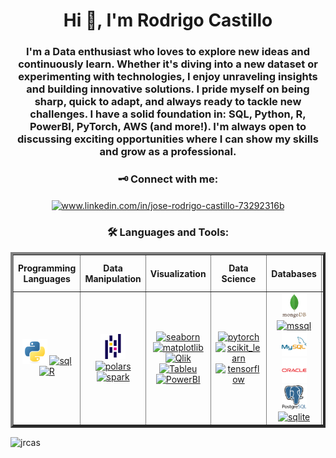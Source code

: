 <h1 align="center">Hi 👋, I'm Rodrigo Castillo</h1>

<h3 align="center">I'm a Data enthusiast who loves to explore new ideas and continuously learn. Whether it's diving into a new dataset or experimenting with technologies, I enjoy unraveling insights and building innovative solutions. I pride myself on being sharp, quick to adapt, and always ready to tackle new challenges. I have a solid foundation in: SQL, Python, R, PowerBI, PyTorch, AWS (and more!). I'm always open to discussing exciting opportunities where I can show my skills and grow as a professional.</h3>

<h3 align="center">🗝️ Connect with me:</h3>
<p align="center">
<a href="https://linkedin.com/in/www.linkedin.com/in/jose-rodrigo-castillo-73292316b" target="blank"><img align="center" src="https://raw.githubusercontent.com/rahuldkjain/github-profile-readme-generator/master/src/images/icons/Social/linked-in-alt.svg" alt="www.linkedin.com/in/jose-rodrigo-castillo-73292316b" height="30" width="40" /></a>
</p>

<h3 align="center">🛠️ Languages and Tools:</h3>
<table border="4" style="text-align: center; border-collapse: collapse;">
  <tr>
    <th style="text-align:center;">Programming Languages</th>
    <th style="text-align:center;">Data Manipulation</th>
    <th style="text-align:center;">Visualization</th>
    <th style="text-align:center;">Data Science</th>
    <th style="text-align:center;">Databases</th>
    <th style="text-align:center;">DevOps and Cloud</th>
  </tr>
  <tr style="background-color: rgba(255, 255, 255, 0.0);">
    <td>
        <a href="https://www.python.org" target="_blank" rel="noreferrer"><img src="https://raw.githubusercontent.com/devicons/devicon/master/icons/python/python-original.svg" alt="python" width="40" height="40"/></a>
        <a href="https://en.wikipedia.org/wiki/SQL" target="_blank" rel="noreferrer"><img src="https://uxwing.com/wp-content/themes/uxwing/download/file-and-folder-type/sql-icon.png" alt="sql" width="40" height="40"/></a>
        <a href="https://www.r-project.org/" target="_blank" rel="noreferrer"><img src="https://upload.wikimedia.org/wikipedia/commons/thumb/1/1b/R_logo.svg/724px-R_logo.svg.png" alt="R" width="40" height="40"/></a>
    </td>
    <td>
        <a href="https://pandas.pydata.org/" target="_blank" rel="noreferrer"><img src="https://raw.githubusercontent.com/devicons/devicon/2ae2a900d2f041da66e950e4d48052658d850630/icons/pandas/pandas-original.svg" alt="pandas" width="40" height="40"/></a>
        <a href="https://docs.pola.rs/" target="_blank" rel="noreferrer"><img src="https://cdn.icon-icons.com/icons2/3914/PNG/512/polars_logo_icon_248809.png" alt="polars" width="40" height="40"/></a>
        <a href="https://spark.apache.org/" target="_blank" rel="noreferrer"><img src="https://abdelrahmanhosny.wordpress.com/wp-content/uploads/2015/08/photo.png" alt="spark" width="40" height="40"/></a>
    </td>
    <td>
        <a href="https://seaborn.pydata.org/" target="_blank" rel="noreferrer"><img src="https://seaborn.pydata.org/_images/logo-mark-lightbg.svg" alt="seaborn" width="40" height="40"/></a>
        <a href="https://matplotlib.org/" target="_blank" rel="noreferrer"><img src="https://upload.wikimedia.org/wikipedia/commons/thumb/0/01/Created_with_Matplotlib-logo.svg/2048px-Created_with_Matplotlib-logo.svg.png" alt="matplotlib" width="40" height="40"/></a>
        <a href="https://www.qlik.com/us/products/qlik-sense" target="_blank" rel="noreferrer"><img src="https://www.svgrepo.com/show/354242/qlik.svg" alt="Qlik" width="40" height="40"/></a>
        <a href="https://www.tableau.com/" target="_blank" rel="noreferrer"><img src="https://cdn.worldvectorlogo.com/logos/tableau-software.svg" alt="Tableu" width="40" height="40"/></a>
        <a href="https://app.powerbi.com/?noSignUpCheck=1" target="_blank" rel="noreferrer"><img src="https://upload.wikimedia.org/wikipedia/commons/c/cf/New_Power_BI_Logo.svg" alt="PowerBI" width="40" height="40"/></a>
    </td>
    <td>
        <a href="https://pytorch.org/" target="_blank" rel="noreferrer"><img src="https://www.vectorlogo.zone/logos/pytorch/pytorch-icon.svg" alt="pytorch" width="40" height="40"/></a>
        <a href="https://scikit-learn.org/" target="_blank" rel="noreferrer"><img src="https://upload.wikimedia.org/wikipedia/commons/0/05/Scikit_learn_logo_small.svg" alt="scikit_learn" width="40" height="40"/></a>
        <a href="https://www.tensorflow.org" target="_blank" rel="noreferrer"><img src="https://www.vectorlogo.zone/logos/tensorflow/tensorflow-icon.svg" alt="tensorflow" width="40" height="40"/></a>
    </td>
    <td>
        <a href="https://www.mongodb.com/" target="_blank" rel="noreferrer"><img src="https://raw.githubusercontent.com/devicons/devicon/master/icons/mongodb/mongodb-original-wordmark.svg" alt="mongodb" width="40" height="40"/></a>
        <a href="https://www.microsoft.com/en-us/sql-server" target="_blank" rel="noreferrer"><img src="https://www.svgrepo.com/show/303229/microsoft-sql-server-logo.svg" alt="mssql" width="40" height="40"/></a>
        <a href="https://www.mysql.com/" target="_blank" rel="noreferrer"><img src="https://raw.githubusercontent.com/devicons/devicon/master/icons/mysql/mysql-original-wordmark.svg" alt="mysql" width="40" height="40"/></a>
        <a href="https://www.oracle.com/" target="_blank" rel="noreferrer"><img src="https://raw.githubusercontent.com/devicons/devicon/master/icons/oracle/oracle-original.svg" alt="oracle" width="40" height="40"/></a>
        <a href="https://www.postgresql.org" target="_blank" rel="noreferrer"><img src="https://raw.githubusercontent.com/devicons/devicon/master/icons/postgresql/postgresql-original-wordmark.svg" alt="postgresql" width="40" height="40"/></a>
        <a href="https://www.sqlite.org/" target="_blank" rel="noreferrer"><img src="https://www.vectorlogo.zone/logos/sqlite/sqlite-icon.svg" alt="sqlite" width="40" height="40"/></a>
    </td>
    <td>
        <a href="https://www.linux.org/" target="_blank" rel="noreferrer"><img src="https://raw.githubusercontent.com/devicons/devicon/master/icons/linux/linux-original.svg" alt="linux" width="40" height="40"/></a>
        <a href="https://azure.microsoft.com/en-in/" target="_blank" rel="noreferrer"><img src="https://www.vectorlogo.zone/logos/microsoft_azure/microsoft_azure-icon.svg" alt="azure" width="40" height="40"/></a>
        <a href="https://www.docker.com/" target="_blank" rel="noreferrer"><img src="https://raw.githubusercontent.com/devicons/devicon/master/icons/docker/docker-original-wordmark.svg" alt="docker" width="40" height="40"/></a>
        <a href="https://git-scm.com/" target="_blank" rel="noreferrer"><img src="https://www.vectorlogo.zone/logos/git-scm/git-scm-icon.svg" alt="git" width="40" height="40"/></a>
        <a href="https://hadoop.apache.org/" target="_blank" rel="noreferrer"><img src="https://www.vectorlogo.zone/logos/apache_hadoop/apache_hadoop-icon.svg" alt="hadoop" width="40" height="40"/></a>
        <a href="https://aws.amazon.com" target="_blank" rel="noreferrer"><img src="https://raw.githubusercontent.com/devicons/devicon/master/icons/amazonwebservices/amazonwebservices-original-wordmark.svg" alt="aws" width="40" height="40"/></a>
    </td>
  </tr>
</table>

<p><img align="center" src="https://github-readme-stats.vercel.app/api/top-langs?username=jrcas&show_icons=true&locale=en&layout=compact" alt="jrcas" /></p>
